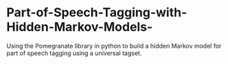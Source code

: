 # Part-of-Speech-Tagging-with-Hidden-Markov-Models-
Using the Pomegranate library in python to build a hidden Markov model for part of speech tagging using a universal tagset.
